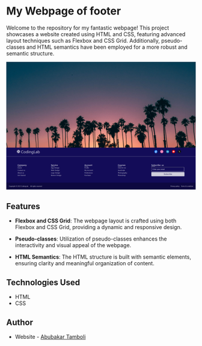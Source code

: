 # My Webpage of footer

Welcome to the repository for my fantastic webpage! This project showcases a website created using HTML and CSS, featuring advanced layout techniques such as Flexbox and CSS Grid. Additionally, pseudo-classes and HTML semantics have been employed for a more robust and semantic structure.

![Website Screenshot](https://github.com/Abubakar-Tamboli/abufooter/blob/main/images/abu-footer.png)

## Features

- **Flexbox and CSS Grid**: The webpage layout is crafted using both Flexbox and CSS Grid, providing a dynamic and responsive design.

- **Pseudo-classes**: Utilization of pseudo-classes enhances the interactivity and visual appeal of the webpage.

- **HTML Semantics**: The HTML structure is built with semantic elements, ensuring clarity and meaningful organization of content.

## Technologies Used

- HTML
- CSS

## Author

- Website - [Abubakar Tamboli](https://github.com/Abubakar-Tamboli)

